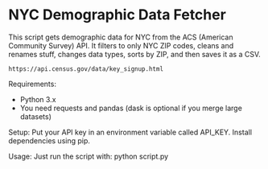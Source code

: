 # NYC Demographic Data Fetcher

This script gets demographic data for NYC from the ACS (American Community Survey) API. It filters to only NYC ZIP codes, cleans and renames stuff, changes data types, sorts by ZIP, and then saves it as a CSV.

`https://api.census.gov/data/key_signup.html`

Requirements:
- Python 3.x
- You need requests and pandas (dask is optional if you merge large datasets)

Setup:
Put your API key in an environment variable called API_KEY. Install dependencies using pip.

Usage:
Just run the script with: python script.py
